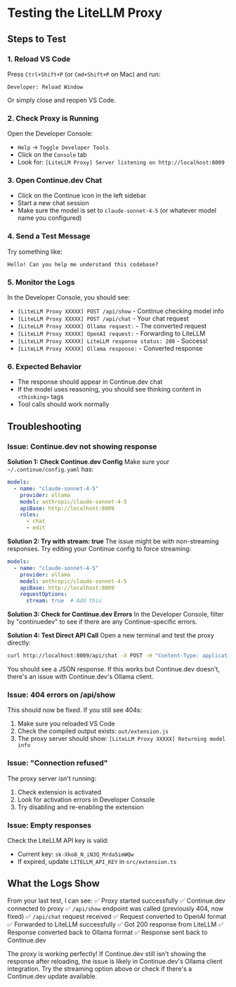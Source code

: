 # Testing the LiteLLM Proxy

## Steps to Test

### 1. Reload VS Code
Press `Ctrl+Shift+P` (or `Cmd+Shift+P` on Mac) and run:
```
Developer: Reload Window
```

Or simply close and reopen VS Code.

### 2. Check Proxy is Running
Open the Developer Console:
- `Help` → `Toggle Developer Tools`
- Click on the `Console` tab
- Look for: `[LiteLLM Proxy] Server listening on http://localhost:8009`

### 3. Open Continue.dev Chat
- Click on the Continue icon in the left sidebar
- Start a new chat session
- Make sure the model is set to `claude-sonnet-4-5` (or whatever model name you configured)

### 4. Send a Test Message
Try something like:
```
Hello! Can you help me understand this codebase?
```

### 5. Monitor the Logs
In the Developer Console, you should see:
- `[LiteLLM Proxy XXXXX] POST /api/show` - Continue checking model info
- `[LiteLLM Proxy XXXXX] POST /api/chat` - Your chat request
- `[LiteLLM Proxy XXXXX] Ollama request:` - The converted request
- `[LiteLLM Proxy XXXXX] OpenAI request:` - Forwarding to LiteLLM
- `[LiteLLM Proxy XXXXX] LiteLLM response status: 200` - Success!
- `[LiteLLM Proxy XXXXX] Ollama response:` - Converted response

### 6. Expected Behavior
- The response should appear in Continue.dev chat
- If the model uses reasoning, you should see thinking content in `<thinking>` tags
- Tool calls should work normally

## Troubleshooting

### Issue: Continue.dev not showing response

**Solution 1: Check Continue.dev Config**
Make sure your `~/.continue/config.yaml` has:
```yaml
models:
  - name: "claude-sonnet-4-5"
    provider: ollama
    model: anthropic/claude-sonnet-4-5
    apiBase: http://localhost:8009
    roles:
      - chat
      - edit
```

**Solution 2: Try with stream: true**
The issue might be with non-streaming responses. Try editing your Continue config to force streaming:
```yaml
models:
  - name: "claude-sonnet-4-5"
    provider: ollama
    model: anthropic/claude-sonnet-4-5
    apiBase: http://localhost:8009
    requestOptions:
      stream: true  # Add this
```

**Solution 3: Check for Continue.dev Errors**
In the Developer Console, filter by "continuedev" to see if there are any Continue-specific errors.

**Solution 4: Test Direct API Call**
Open a new terminal and test the proxy directly:
```bash
curl http://localhost:8009/api/chat -X POST -H "Content-Type: application/json" -d "{\"model\":\"anthropic/claude-sonnet-4-5\",\"messages\":[{\"role\":\"user\",\"content\":\"Hello\"}],\"stream\":false}"
```

You should see a JSON response. If this works but Continue.dev doesn't, there's an issue with Continue.dev's Ollama client.

### Issue: 404 errors on /api/show

This should now be fixed. If you still see 404s:
1. Make sure you reloaded VS Code
2. Check the compiled output exists: `out/extension.js`
3. The proxy server should show: `[LiteLLM Proxy XXXXX] Returning model info`

### Issue: "Connection refused"

The proxy server isn't running:
1. Check extension is activated
2. Look for activation errors in Developer Console
3. Try disabling and re-enabling the extension

### Issue: Empty responses

Check the LiteLLM API key is valid:
- Current key: `sk-Xko8_N_iN3Q_Mrda5imWQw`
- If expired, update `LITELLM_API_KEY` in `src/extension.ts`

## What the Logs Show

From your last test, I can see:
✅ Proxy started successfully
✅ Continue.dev connected to proxy
✅ `/api/show` endpoint was called (previously 404, now fixed)
✅ `/api/chat` request received
✅ Request converted to OpenAI format
✅ Forwarded to LiteLLM successfully
✅ Got 200 response from LiteLLM
✅ Response converted back to Ollama format
✅ Response sent back to Continue.dev

The proxy is working perfectly! If Continue.dev still isn't showing the response after reloading, the issue is likely in Continue.dev's Ollama client integration. Try the streaming option above or check if there's a Continue.dev update available.
